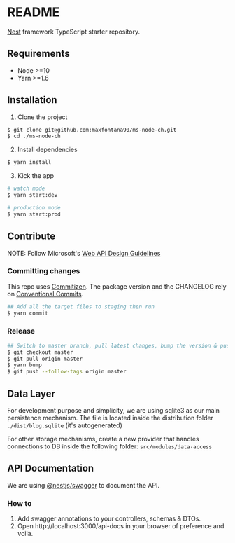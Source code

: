 # README

[Nest](https://github.com/nestjs/nest) framework TypeScript starter repository.

## Requirements
* Node >=10
* Yarn >=1.6

## Installation
1. Clone the project
```bash
$ git clone git@github.com:maxfontana90/ms-node-ch.git 
$ cd ./ms-node-ch
```

2. Install dependencies
```bash
$ yarn install
```

3. Kick the app
```bash
# watch mode
$ yarn start:dev

# production mode
$ yarn start:prod
```

## Contribute

NOTE: Follow Microsoft's [Web API Design Guidelines](https://docs.microsoft.com/en-us/azure/architecture/best-practices/api-design)

### Committing changes

This repo uses [Commitizen](https://commitizen.github.io/cz-cli/). 
The package version and the CHANGELOG rely on [Conventional Commits](https://www.conventionalcommits.org/).
 
```bash
## Add all the target files to staging then run
$ yarn commit
```
 
### Release
```bash
## Switch to master branch, pull latest changes, bump the version & push new tags
$ git checkout master
$ git pull origin master
$ yarn bump
$ git push --follow-tags origin master
```

## Data Layer

For development purpose and simplicity, we are using sqlite3 as our main persistence mechanism. 
The file is located inside the distribution folder `./dist/blog.sqlite` (it's autogenerated)

For other storage mechanisms, create a new provider that handles connections to DB inside the following folder: 
`src/modules/data-access`

## API Documentation

We are using [@nestjs/swagger](https://github.com/nestjs/swagger) to document the API.

### How to
1. Add swagger annotations to your controllers, schemas & DTOs.
2. Open http://localhost:3000/api-docs in your browser of preference and voilà. 
